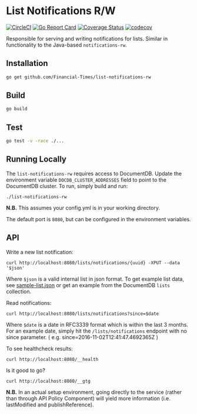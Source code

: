 # List Notifications R/W
[![CircleCI](https://circleci.com/gh/Financial-Times/list-notifications-rw.svg?style=svg)](https://circleci.com/gh/Financial-Times/list-notifications-rw) [![Go Report Card](https://goreportcard.com/badge/github.com/Financial-Times/list-notifications-rw)](https://goreportcard.com/report/github.com/Financial-Times/list-notifications-rw) [![Coverage Status](https://coveralls.io/repos/github/Financial-Times/list-notifications-rw/badge.svg?branch=master)](https://coveralls.io/github/Financial-Times/list-notifications-rw?branch=master) [![codecov](https://codecov.io/gh/Financial-Times/list-notifications-rw/branch/master/graph/badge.svg)](https://codecov.io/gh/Financial-Times/list-notifications-rw)


Responsible for serving and writing notifications for lists. Similar in functionality to the Java-based `notifications-rw`.

## Installation

```sh
go get github.com/Financial-Times/list-notifications-rw
```

## Build

```sh
go build
```

## Test

```sh
go test -v -race ./...
```

## Running Locally

The `list-notifications-rw` requires access to DocumentDB. Update the environment variable `DOCDB_CLUSTER_ADDRESSES` field to point to the DocumentDB cluster. To run, simply build and run:

```
./list-notifications-rw
```

**N.B.** This assumes your config.yml is in your working directory.

The default port is `8080`, but can be configured in the environment variables.

## API

Write a new list notification:

```
curl http://localhost:8080/lists/notifications/{uuid} -XPUT --data '$json'
```

Where `$json` is a valid internal list in json format. To get example list data, see [sample-list.json](/sample-list.json) or get an example from the DocumentDB `lists` collection.

Read notifications:

```
curl http://localhost:8080/lists/notifications?since=$date
```

Where `$date` is a date in RFC3339 format which is within the last 3 months. For an example date, simply hit the `/lists/notifications` endpoint with no since parameter.
( e.g. since=2016-11-02T12:41:47.4692365Z )

To see healthcheck results:

```
curl http://localhost:8080/__health
```

Is it good to go?

```
curl http://localhost:8080/__gtg
```

**N.B.** In an actual setup environment, going directly to the service (rather than through API Policy Component) will yield more information (i.e. lastModified and publishReference).
